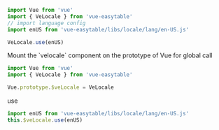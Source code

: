 <anchor label="Usage"/>

```javascript
import Vue from 'vue'
import { VeLocale } from 'vue-easytable'
// import language config
import enUS from 'vue-easytable/libs/locale/lang/en-US.js'

VeLocale.use(enUS)
```

<anchor label="Global Usage"/>
Mount the `velocale` component on the prototype of Vue for global call

```javascript
import Vue from 'vue'
import { VeLocale } from 'vue-easytable'

Vue.prototype.$veLocale = VeLocale
```

use

```javascript
import enUS from 'vue-easytable/libs/locale/lang/en-US.js'
this.$veLocale.use(enUS)
```
